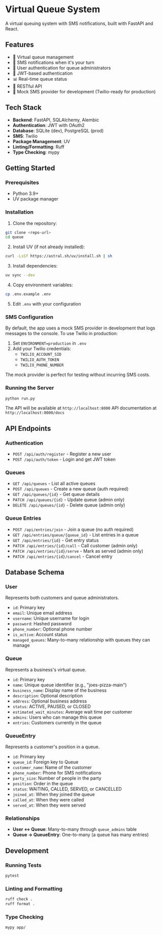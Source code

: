 # Virtual Queue System

A virtual queuing system with SMS notifications, built with FastAPI and React.

## Features

- 🎫 Virtual queue management
- 📱 SMS notifications when it's your turn
- 👤 User authentication for queue administrators
- 🔐 JWT-based authentication
- 📊 Real-time queue status
- 🎯 RESTful API
- 🧪 Mock SMS provider for development (Twilio-ready for production)

## Tech Stack

- **Backend**: FastAPI, SQLAlchemy, Alembic
- **Authentication**: JWT with OAuth2
- **Database**: SQLite (dev), PostgreSQL (prod)
- **SMS**: Twilio
- **Package Management**: UV
- **Linting/Formatting**: Ruff
- **Type Checking**: mypy

## Getting Started

### Prerequisites

- Python 3.9+
- UV package manager

### Installation

1. Clone the repository:
```bash
git clone <repo-url>
cd queue
```

2. Install UV (if not already installed):
```bash
curl -LsSf https://astral.sh/uv/install.sh | sh
```

3. Install dependencies:
```bash
uv sync --dev
```

4. Copy environment variables:
```bash
cp .env.example .env
```

5. Edit `.env` with your configuration

### SMS Configuration

By default, the app uses a mock SMS provider in development that logs messages to the console. To use Twilio in production:

1. Set `ENVIRONMENT=production` in `.env`
2. Add your Twilio credentials:
   - `TWILIO_ACCOUNT_SID`
   - `TWILIO_AUTH_TOKEN`
   - `TWILIO_PHONE_NUMBER`

The mock provider is perfect for testing without incurring SMS costs.

### Running the Server

```bash
python run.py
```

The API will be available at `http://localhost:8000`
API documentation at `http://localhost:8000/docs`

## API Endpoints

### Authentication
- `POST /api/auth/register` - Register a new user
- `POST /api/auth/token` - Login and get JWT token

### Queues
- `GET /api/queues` - List all active queues
- `POST /api/queues` - Create a new queue (auth required)
- `GET /api/queues/{id}` - Get queue details
- `PATCH /api/queues/{id}` - Update queue (admin only)
- `DELETE /api/queues/{id}` - Delete queue (admin only)

### Queue Entries
- `POST /api/entries/join` - Join a queue (no auth required)
- `GET /api/entries/queue/{queue_id}` - List entries in a queue
- `GET /api/entries/{id}` - Get entry status
- `PATCH /api/entries/{id}/call` - Call customer (admin only)
- `PATCH /api/entries/{id}/serve` - Mark as served (admin only)
- `PATCH /api/entries/{id}/cancel` - Cancel entry

## Database Schema

### User
Represents both customers and queue administrators.
- `id`: Primary key
- `email`: Unique email address
- `username`: Unique username for login
- `password`: Hashed password
- `phone_number`: Optional phone number
- `is_active`: Account status
- `managed_queues`: Many-to-many relationship with queues they can manage

### Queue
Represents a business's virtual queue.
- `id`: Primary key
- `name`: Unique queue identifier (e.g., "joes-pizza-main")
- `business_name`: Display name of the business
- `description`: Optional description
- `address`: Optional business address
- `status`: ACTIVE, PAUSED, or CLOSED
- `estimated_wait_minutes`: Average wait time per customer
- `admins`: Users who can manage this queue
- `entries`: Customers currently in the queue

### QueueEntry
Represents a customer's position in a queue.
- `id`: Primary key
- `queue_id`: Foreign key to Queue
- `customer_name`: Name of the customer
- `phone_number`: Phone for SMS notifications
- `party_size`: Number of people in the party
- `position`: Order in the queue
- `status`: WAITING, CALLED, SERVED, or CANCELLED
- `joined_at`: When they joined the queue
- `called_at`: When they were called
- `served_at`: When they were served

### Relationships
- **User ↔ Queue**: Many-to-many through `queue_admins` table
- **Queue → QueueEntry**: One-to-many (a queue has many entries)

## Development

### Running Tests
```bash
pytest
```

### Linting and Formatting
```bash
ruff check .
ruff format .
```

### Type Checking
```bash
mypy app/
```
